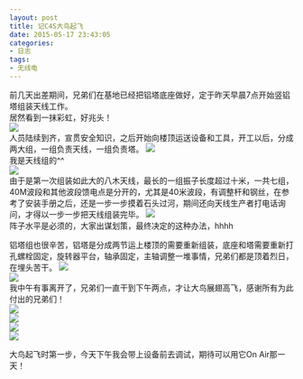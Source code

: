 ```yaml
---
layout: post
title: 记C4S大鸟起飞
date: 2015-05-17 23:43:05
categories:
- 日志
tags:
- 无线电
---
```


前几天出差期间，兄弟们在基地已经把铝塔底座做好，定于昨天早晨7点开始竖铝塔组装天线工作。    
居然看到一抹彩虹，好兆头！    
![](http://i1328.photobucket.com/albums/w532/xwlogic/IMG_20150517_071901853_HDR_zpsrnlrcoys.jpg)     
人员陆续到齐，宣贯安全知识，之后开始向楼顶运送设备和工具，开工以后，分成两大组，一组负责天线，一组负责塔。
![](http://i1328.photobucket.com/albums/w532/xwlogic/IMG_20150517_091716723_HDR_zpsfbwsciiy.jpg)    
我是天线组的^^    
![](http://i1328.photobucket.com/albums/w532/xwlogic/QQ20150518113224_zpsnx4cnege.jpg)       
由于是第一次组装如此大的八木天线，最长的一组振子长度超过十米，一共七组，40M波段和其他波段馈电点是分开的，尤其是40米波段，有调整杆和钢丝，在参考了安装手册之后，还是一步一步摸着石头过河，期间还向天线生产者打电话询问，才得以一步一步把天线组装完毕。
![](http://i1328.photobucket.com/albums/w532/xwlogic/QQ20150518113137_zps4pjcn9ep.jpg)     
阵子水平是必须的，大家出谋划策，最终决定的这种办法，hhhh

铝塔组也很辛苦，铝塔是分成两节运上楼顶的需要重新组装，底座和塔需要重新打孔螺栓固定，旋转器平台，轴承固定，主轴调整一堆事情，兄弟们都是顶着烈日，在埋头苦干。
![](http://i1328.photobucket.com/albums/w532/xwlogic/QQ20150518113152_zpsdtugzcvh.jpg)       
![](http://i1328.photobucket.com/albums/w532/xwlogic/QQ20150518113248_zpsbyqiwsb4.jpg)    
我中午有事离开了，兄弟们一直干到下午两点，才让大鸟展翅高飞，感谢所有为此付出的兄弟们！    
![](http://i1328.photobucket.com/albums/w532/xwlogic/QQ20150518113207_zpsz84pbakj.jpg)       
![](http://i1328.photobucket.com/albums/w532/xwlogic/QQ20150518113159_zpso16uawmr.jpg)    
![](http://i1328.photobucket.com/albums/w532/xwlogic/QQ20150518113106_zpskz3dtyqu.jpg)   
![](http://i1328.photobucket.com/albums/w532/xwlogic/QQ20150518113328_zpst0xs6duk.jpg)       

大鸟起飞时第一步，今天下午我会带上设备前去调试，期待可以用它On Air那一天！    




